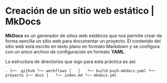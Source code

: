 # Creación de un sitio web estático | MkDocs
**MkDocs** es un generador de sitios web estáticos que nos permite crear de forma sencilla un sitio web para documentar un proyecto. 
El contenido del sitio web está escrito en texto plano en formato Markdown y se configura con un único archivo de configuración en formato **YAML**.

La estructura de directorios que sigo para esta práctica es así:

``
.
├── .github
└── workflows
│   │   └── build-push-mkdocs.yaml
└── proyecto
    ├── docs
    │   └── index.md
    └── mkdocs.yml
``
